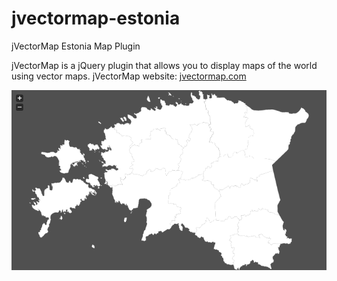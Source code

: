 # jvectormap-estonia
jVectorMap Estonia Map Plugin

jVectorMap is a jQuery plugin that allows you to display maps of the world using vector maps.
jVectorMap website: [jvectormap.com](http://jvectormap.com)

![](estonia-map-image.png)
